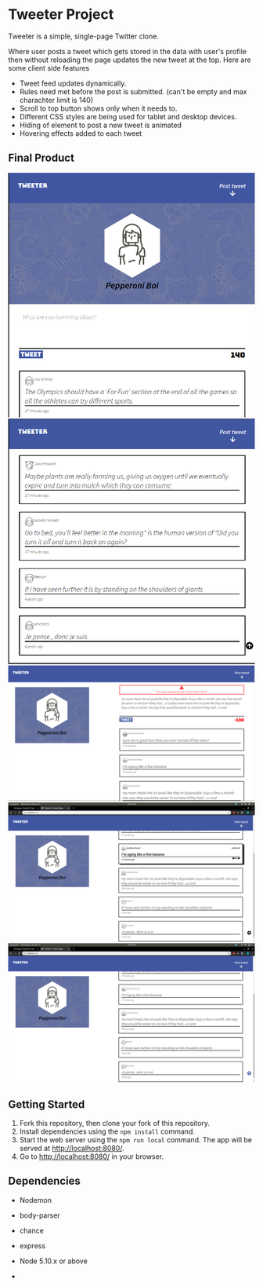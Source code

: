 # Tweeter Project

Tweeter is a simple, single-page Twitter clone.

Where user posts a tweet which gets stored in the data with user's profile then without reloading the page updates the new tweet at the top.
Here are some client side features

- Tweet feed updates dynamically.
- Rules need met before the post is submitted. (can't be        empty  and max charachter limit is 140)
- Scroll to top button shows only when it needs to.
- Different CSS styles are being used for tablet and desktop    devices.
- Hiding of element to post a new tweet is animated
- Hovering effects added to each tweet

## Final Product

!["Screenshot of editing URLs page"](https://github.com/kansd1401/tweeter/blob/master/screenshots/tab-top.png)
!["Screenshot of users URLs page"](https://github.com/kansd1401/tweeter/blob/master/screenshots/tab-feed.png)
!["Screenshot of adding a new URL page"](https://github.com/kansd1401/tweeter/blob/master/screenshots/desk-error.png)
!["Screenshot of registery page"](https://github.com/kansd1401/tweeter/blob/master/screenshots/desk-hover.png)
!["Screenshot of registery page"](https://github.com/kansd1401/tweeter/blob/master/screenshots/desk-scroll.png)

## Getting Started

1. Fork this repository, then clone your fork of this repository.
2. Install dependencies using the `npm install` command.
3. Start the web server using the `npm run local` command. The app will be served at <http://localhost:8080/>.
4. Go to <http://localhost:8080/> in your browser.

## Dependencies

- Nodemon
- body-parser
- chance
- express
- Node 5.10.x or above


-